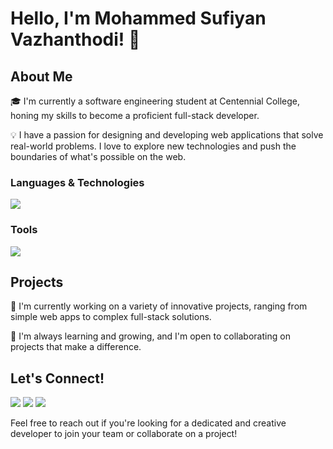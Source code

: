 # Hello, I'm Mohammed Sufiyan Vazhanthodi! 👋

## About Me
🎓 I'm currently a software engineering student at Centennial College, honing my skills to become a proficient full-stack developer.

💡 I have a passion for designing and developing web applications that solve real-world problems. I love to explore new technologies and push the boundaries of what's possible on the web.

### Languages & Technologies
<p align="left">
  <img src="https://skillicons.dev/icons?i=html,css,js,nodejs,express,react,mongodb,mysql,cpp,csharp,java,typescript,python,ruby,php,swift,kotlin,go&theme=light" />
</p>

### Tools
<p align="left">
  <img src="https://skillicons.dev/icons?i=git,github,vscode,docker,aws,azure,nginx,linux,bash,jenkins,webpack,trello,figma,heroku&theme=light" />
</p>

## Projects
🔭 I'm currently working on a variety of innovative projects, ranging from simple web apps to complex full-stack solutions.

🌱 I'm always learning and growing, and I'm open to collaborating on projects that make a difference.

## Let's Connect!
<p align="left">
  <a href="https://www.linkedin.com/in/mohammed-sufiyan-vt" target="_blank"><img src="https://skillicons.dev/icons?i=linkedin&theme=light" /></a>
  <a href="https://www.instagram.com/sufiyan__vt" target="_blank"><img src="https://skillicons.dev/icons?i=instagram&theme=light" /></a>
  <a href="https://www.facebook.com/profile.php?id=100090730422252" target="_blank"><img src="https://skillicons.dev/icons?i=facebook&theme=light" /></a>
</p>
Feel free to reach out if you're looking for a dedicated and creative developer to join your team or collaborate on a project!

